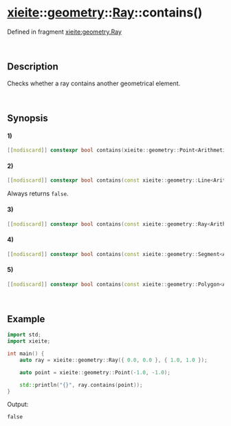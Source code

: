 # [xieite](../../../../../xieite.md)\:\:[geometry](../../../../../geometry.md)\:\:[Ray<Arithmetic>](../../../ray.md)\:\:contains\(\)
Defined in fragment [xieite:geometry.Ray](../../../../../../src/geometry/ray.cpp)

&nbsp;

## Description
Checks whether a ray contains another geometrical element.

&nbsp;

## Synopsis
#### 1)
```cpp
[[nodiscard]] constexpr bool contains(xieite::geometry::Point<Arithmetic> point) const noexcept;
```
#### 2)
```cpp
[[nodiscard]] constexpr bool contains(const xieite::geometry::Line<Arithmetic>&) const noexcept;
```
Always returns `false`.
#### 3)
```cpp
[[nodiscard]] constexpr bool contains(const xieite::geometry::Ray<Arithmetic>& ray) const noexcept;
```
#### 4)
```cpp
[[nodiscard]] constexpr bool contains(const xieite::geometry::Segment<Arithmetic>& segment) const noexcept;
```
#### 5)
```cpp
[[nodiscard]] constexpr bool contains(const xieite::geometry::Polygon<Arithmetic>& polygon) const noexcept;
```

&nbsp;

## Example
```cpp
import std;
import xieite;

int main() {
    auto ray = xieite::geometry::Ray({ 0.0, 0.0 }, { 1.0, 1.0 });

    auto point = xieite::geometry::Point(-1.0, -1.0);

    std::println("{}", ray.contains(point));
}
```
Output:
```
false
```
